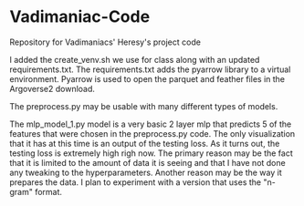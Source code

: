 # Vadimaniac-Code
Repository for Vadimaniacs' Heresy's project code

I added the create_venv.sh we use for class along with an updated requirements.txt.
The requirements.txt adds the pyarrow library to a virtual environment. 
Pyarrow is used to open the parquet and feather files in the Argoverse2 download. 

The preprocess.py may be usable with many different types of models.

The mlp_model_1.py model is a very basic 2 layer mlp that predicts 5 of the features that were
chosen in the preprocess.py code. The only visualization that it has at this time is 
an output of the testing loss.
As it turns out, the testing loss is extremely high righ now. The primary reason may be the 
fact that it is limited to the amount of data it is seeing and that I have not done any
tweaking to the hyperparameters. 
Another reason may be the way it prepares the data. I plan to experiment with a 
version that uses the "n-gram" format.
